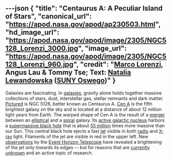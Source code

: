 ---json
{
  "title": "Centaurus A: A Peculiar Island of Stars",
  "canonical_url": "https://apod.nasa.gov/apod/ap230503.html",
  "hd_image_url": "https://apod.nasa.gov/apod/image/2305/NGC5128_Lorenzi_3000.jpg",
  "image_url": "https://apod.nasa.gov/apod/image/2305/NGC5128_Lorenzi_960.jpg",
  "credit": "[Marco Lorenzi](https://www.glitteringlights.com/About/About-Me), Angus Lau & Tommy Tse; Text: [Natalia Lewandowska](https://www.oswego.edu/physics/natalia-lewandowska) ([SUNY Oswego](https://www.oswego.edu/physics/))"
}
---

Galaxies are fascinating. In [galaxies](https://en.wikipedia.org/wiki/Galaxy), gravity alone holds together massive collections of stars, dust, interstellar gas, stellar remnants and dark matter. [Pictured](https://www.glitteringlights.com/Images/Galaxies/i-rXzDxS3/A) is NGC 5128, better known as Centaurus A. [Cen A](https://en.wikipedia.org/wiki/Centaurus_A) is the fifth brightest galaxy on the sky and is located at a distance of about 12 million light years from Earth. The warped shape of Cen A is the result of a [merger](https://ui.adsabs.harvard.edu/abs/2006ApJ...645.1092Q/abstract) between an [elliptical](https://apod.nasa.gov/apod/ap040616.html) and a [spiral](https://apod.nasa.gov/apod/ap171226.html) galaxy. Its [active galactic nucleus](https://en.wikipedia.org/wiki/Active_galactic_nucleus) harbors a [supermassive black hole](https://en.wikipedia.org/wiki/Supermassive_black_hole) that is about [55 million](https://www.nasa.gov/topics/universe/features/radio-particle-jets.html) times more massive than our Sun. This central black hole ejects a fast [jet](https://en.wikipedia.org/wiki/Astrophysical_jet) visible in both [radio](https://science.nasa.gov/ems/05_radiowaves) and [X-ray](https://science.nasa.gov/ems/11_xrays) light. Filaments of the jet are visible in red in the upper left. New [observations](https://www.nature.com/articles/s41550-021-01417-w) by the [Event Horizon Telescope](https://eventhorizontelescope.org/) have revealed a brightening of the jet only towards its edges -- but for reasons that are [currently unknown](https://i.ytimg.com/vi/nM9qpNo6DzQ/maxresdefault.jpg) and an active topic of research.
